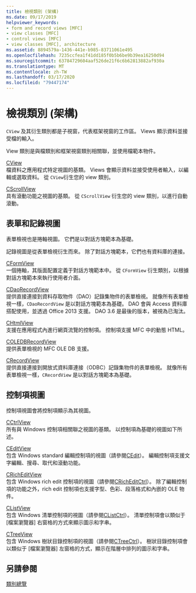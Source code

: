 ```yaml
---
title: 檢視類別 (架構)
ms.date: 09/17/2019
helpviewer_keywords:
- form and record views [MFC]
- view classes [MFC]
- control views [MFC]
- view classes [MFC], architecture
ms.assetid: 8894579a-1436-441e-b985-83711061e495
ms.openlocfilehash: 7235ccfea1f41dd185f0b5b6be9b39ea16250d94
ms.sourcegitcommit: 63784729604aaf526de21f6c6b62813882af930a
ms.translationtype: MT
ms.contentlocale: zh-TW
ms.lasthandoff: 03/17/2020
ms.locfileid: "79447174"
---
```

# <a name="view-classes-architecture"></a>檢視類別 (架構)

`CView` 及其衍生類別都是子視窗，代表框架視窗的工作區。 Views 顯示資料並接受檔的輸入。

View 類別是與檔類別和框架視窗類別相關聯，並使用檔範本物件。

[CView](../mfc/reference/cview-class.md)<br/>
檔資料之應用程式特定視圖的基類。 Views 會顯示資料並接受使用者輸入，以編輯或選取資料。 從 `CView`衍生您的 view 類別。

[CScrollView](../mfc/reference/cscrollview-class.md)<br/>
具有滾動功能之視圖的基類。 從 `CScrollView` 衍生您的 view 類別，以進行自動滾動。

## <a name="form-and-record-views"></a>表單和記錄視圖

表單檢視也是捲軸視圖。 它們是以對話方塊範本為基礎。

記錄視圖是從表單檢視衍生而來。 除了對話方塊範本，它們也有資料庫的連接。

[CFormView](../mfc/reference/cformview-class.md)<br/>
一個捲軸，其版面配置定義于對話方塊範本中。 從 `CFormView` 衍生類別，以根據對話方塊範本來執行使用者介面。

[CDaoRecordView](../mfc/reference/cdaorecordview-class.md)<br/>
提供直接連接到資料存取物件（DAO）記錄集物件的表單檢視。 就像所有表單檢視一樣，`CDaoRecordView` 是以對話方塊範本為基礎。 DAO 會與 Access 資料庫搭配使用，並透過 Office 2013 支援。 DAO 3.6 是最後的版本，被視為已淘汰。

[CHtmlView](../mfc/reference/chtmlview-class.md)<br/>
支援在應用程式內進行網頁流覽的控制項。 控制項支援 MFC 中的動態 HTML。

[COLEDBRecordView](../mfc/reference/coledbrecordview-class.md)<br/>
提供表單檢視的 MFC OLE DB 支援。

[CRecordView](../mfc/reference/crecordview-class.md)<br/>
提供直接連接到開放式資料庫連接（ODBC）記錄集物件的表單檢視。 就像所有表單檢視一樣，`CRecordView` 是以對話方塊範本為基礎。

## <a name="control-views"></a>控制項視圖

控制項視圖會將控制項顯示為其視圖。

[CCtrlView](../mfc/reference/cctrlview-class.md)<br/>
所有與 Windows 控制項相關聯之視圖的基類。 以控制項為基礎的視圖如下所述。

[CEditView](../mfc/reference/ceditview-class.md)<br/>
包含 Windows standard 編輯控制項的視圖（請參閱[CEdit](../mfc/reference/cedit-class.md)）。 編輯控制項支援文字編輯、搜尋、取代和滾動功能。

[CRichEditView](../mfc/reference/cricheditview-class.md)<br/>
包含 Windows rich edit 控制項的視圖（請參閱[CRichEditCtrl](../mfc/reference/cricheditctrl-class.md)）。 除了編輯控制項的功能之外，rich edit 控制項也支援字型、色彩、段落格式和內嵌的 OLE 物件。

[CListView](../mfc/reference/clistview-class.md)<br/>
包含 Windows 清單控制項的視圖（請參閱[CListCtrl](../mfc/reference/clistctrl-class.md)）。 清單控制項會以類似于 [檔案瀏覽器] 右窗格的方式來顯示圖示和字串。

[CTreeView](../mfc/reference/ctreeview-class.md)<br/>
包含 Windows 樹狀目錄控制項的視圖（請參閱[CTreeCtrl](../mfc/reference/ctreectrl-class.md)）。 樹狀目錄控制項會以類似于 [檔案瀏覽器] 左窗格的方式，顯示在階層中排列的圖示和字串。

## <a name="see-also"></a>另請參閱

[類別總覽](../mfc/class-library-overview.md)
